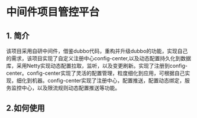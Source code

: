 # 中间件项目管控平台
## 1. 简介
该项目采用自研中间件，借鉴dubbo代码，重构并升级dubbo的功能，实现自己的需求，该项目实现了自定义注册中心config-center,以及动态配置持久化到数据库，采用Netty实现动态配置拉取，监听，以及变更刷新。实现了注册到config-center。config-center实现了灵活的配置管理，粒度细化到应用，可根据自己实现，细化到机器。config-center实现了注册中心，配置推送，配置动态绑定，服务监控中心，以及限流规则动态配置推送等功能。


## 2.如何使用
